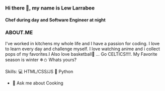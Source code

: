 
### Hi there 👋, my name is Lew Larrabee
#### Chef during day and Software Engineer at night
### ABOUT.ME
I've worked in kitchens my whole life and I have a passion for coding. I love to learn every day and challenge myself. I love watching anime and i collect pops of my favorites.I Also love basketball🏀 ... Go CELTICS!!!!. My Favorite season is winter ❄⛄ Whats yours?

Skills:
💻 HTML/CSS/JS
🐍 Python

- 💬 Ask me about Cooking 





